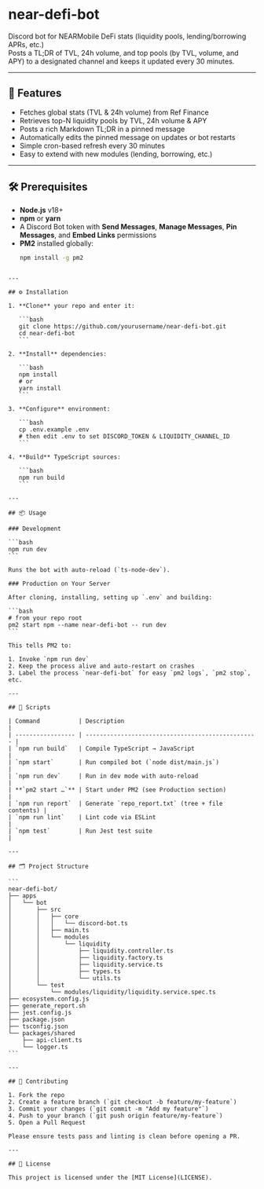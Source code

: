 # near-defi-bot

Discord bot for NEARMobile DeFi stats (liquidity pools, lending/borrowing APRs, etc.)  
Posts a TL;DR of TVL, 24h volume, and top pools (by TVL, volume, and APY) to a designated channel and keeps it updated every 30 minutes.

---

## 🚀 Features

- Fetches global stats (TVL & 24h volume) from Ref Finance  
- Retrieves top-N liquidity pools by TVL, 24h volume & APY  
- Posts a rich Markdown TL;DR in a pinned message  
- Automatically edits the pinned message on updates or bot restarts  
- Simple cron-based refresh every 30 minutes  
- Easy to extend with new modules (lending, borrowing, etc.)  

---

## 🛠️ Prerequisites

- **Node.js** v18+  
- **npm** or **yarn**  
- A Discord Bot token with **Send Messages**, **Manage Messages**, **Pin Messages**, and **Embed Links** permissions  
- **PM2** installed globally:  
  ```bash
  npm install -g pm2
````

---

## ⚙️ Installation

1. **Clone** your repo and enter it:

   ```bash
   git clone https://github.com/yourusername/near-defi-bot.git
   cd near-defi-bot
   ```

2. **Install** dependencies:

   ```bash
   npm install
   # or
   yarn install
   ```

3. **Configure** environment:

   ```bash
   cp .env.example .env
   # then edit .env to set DISCORD_TOKEN & LIQUIDITY_CHANNEL_ID
   ```

4. **Build** TypeScript sources:

   ```bash
   npm run build
   ```

---

## 📦 Usage

### Development

```bash
npm run dev
```

Runs the bot with auto-reload (`ts-node-dev`).

### Production on Your Server

After cloning, installing, setting up `.env` and building:

```bash
# from your repo root
pm2 start npm --name near-defi-bot -- run dev
```

This tells PM2 to:

1. Invoke `npm run dev`
2. Keep the process alive and auto-restart on crashes
3. Label the process `near-defi-bot` for easy `pm2 logs`, `pm2 stop`, etc.

---

## 📑 Scripts

| Command           | Description                                       |
| ----------------- | ------------------------------------------------- |
| `npm run build`   | Compile TypeScript → JavaScript                   |
| `npm start`       | Run compiled bot (`node dist/main.js`)            |
| `npm run dev`     | Run in dev mode with auto-reload                  |
| **`pm2 start …`** | Start under PM2 (see Production section)          |
| `npm run report`  | Generate `repo_report.txt` (tree + file contents) |
| `npm run lint`    | Lint code via ESLint                              |
| `npm test`        | Run Jest test suite                               |

---

## 🗂️ Project Structure

```
near-defi-bot/
├── apps
│   └── bot
│       ├── src
│       │   ├── core
│       │   │   └── discord-bot.ts
│       │   ├── main.ts
│       │   └── modules
│       │       └── liquidity
│       │           ├── liquidity.controller.ts
│       │           ├── liquidity.factory.ts
│       │           ├── liquidity.service.ts
│       │           ├── types.ts
│       │           └── utils.ts
│       └── test
│           └── modules/liquidity/liquidity.service.spec.ts
├── ecosystem.config.js
├── generate_report.sh
├── jest.config.js
├── package.json
├── tsconfig.json
└── packages/shared
    ├── api-client.ts
    └── logger.ts
```

---

## 🤝 Contributing

1. Fork the repo
2. Create a feature branch (`git checkout -b feature/my-feature`)
3. Commit your changes (`git commit -m "Add my feature"`)
4. Push to your branch (`git push origin feature/my-feature`)
5. Open a Pull Request

Please ensure tests pass and linting is clean before opening a PR.

---

## 📄 License

This project is licensed under the [MIT License](LICENSE).
